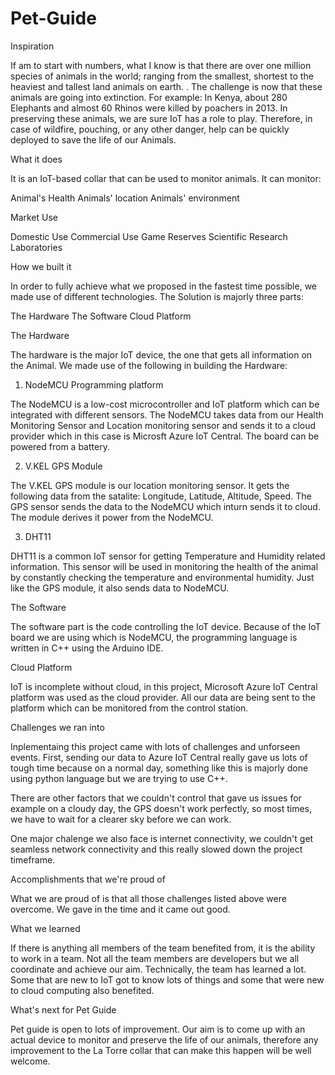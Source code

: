 # Pet-Guide

Inspiration

If am to start with numbers, what I know is that there are over one million species of animals in the world; ranging from the smallest, shortest to the heaviest and tallest land animals on earth. . The challenge is now that these animals are going into extinction. For example: In Kenya, about 280 Elephants and almost 60 Rhinos were killed by poachers in 2013. In preserving these animals, we are sure IoT has a role to play. Therefore, in case of wildfire, pouching, or any other danger, help can be quickly deployed to save the life of our Animals.

What it does

It is an IoT-based collar that can be used to monitor animals. It can monitor:

Animal's Health Animals' location Animals' environment

Market Use

Domestic Use Commercial Use Game Reserves Scientific Research Laboratories

How we built it

In order to fully achieve what we proposed in the fastest time possible, we made use of different technologies. The Solution is majorly three parts:

The Hardware The Software Cloud Platform

The Hardware

The hardware is the major IoT device, the one that gets all information on the Animal. We made use of the following in building the Hardware:

1. NodeMCU Programming platform

The NodeMCU is a low-cost microcontroller and IoT platform which can be integrated with different sensors. The NodeMCU takes data from our Health Monitoring Sensor and Location monitoring sensor and sends it to a cloud provider which in this case is Microsft Azure IoT Central. The board can be powered from a battery.

2. V.KEL GPS Module

The V.KEL GPS module is our location monitoring sensor. It gets the following data from the satalite: Longitude, Latitude, Altitude, Speed. The GPS sensor sends the data to the NodeMCU which inturn sends it to cloud. The module derives it power from the NodeMCU.

3. DHT11

DHT11 is a common IoT sensor for getting Temperature and Humidity related information. This sensor will be used in monitoring the health of the animal by constantly checking the temperature and environmental humidity. Just like the GPS module, it also sends data to NodeMCU.

The Software

The software part is the code controlling the IoT device. Because of the IoT board we are using which is NodeMCU, the programming language is written in C++ using the Arduino IDE.

Cloud Platform

IoT is incomplete without cloud, in this project, Microsoft Azure IoT Central platform was used as the cloud provider. All our data are being sent to the platform which can be monitored from the control station.

Challenges we ran into

Inplementaing this project came with lots of challenges and unforseen events. First, sending our data to Azure IoT Central really gave us lots of tough time because on a normal day, something like this is majorly done using python language but we are trying to use C++.

There are other factors that we couldn't control that gave us issues for example on a cloudy day, the GPS doesn't work perfectly, so most times, we have to wait for a clearer sky before we can work.

One major chalenge we also face is internet connectivity, we couldn't get seamless network connectivity and this really slowed down the project timeframe.

Accomplishments that we're proud of

What we are proud of is that all those challenges listed above were overcome. We gave in the time and it came out good.

What we learned

If there is anything all members of the team benefited from, it is the ability to work in a team. Not all the team members are developers but we all coordinate and achieve our aim. Technically, the team has learned a lot. Some that are new to IoT got to know lots of things and some that were new to cloud computing also benefited.

What's next for Pet Guide

Pet guide is open to lots of improvement. Our aim is to come up with an actual device to monitor and preserve the life of our animals, therefore any improvement to the La Torre collar that can make this happen will be well welcome.
